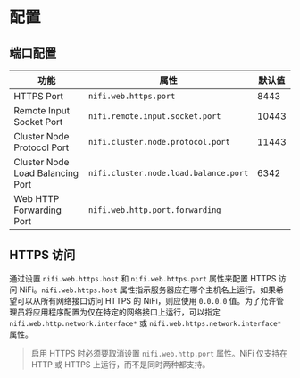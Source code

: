 # 配置

## 端口配置

| 功能                             | 属性                                  | 默认值 |
| -------------------------------- | ------------------------------------- | ------ |
| HTTPS Port                       | `nifi.web.https.port`                 | 8443   |
| Remote Input Socket Port         | `nifi.remote.input.socket.port`       | 10443  |
| Cluster Node Protocol Port       | `nifi.cluster.node.protocol.port`     | 11443  |
| Cluster Node Load Balancing Port | `nifi.cluster.node.load.balance.port` | 6342   |
| Web HTTP Forwarding Port         | `nifi.web.http.port.forwarding`       |        |

## HTTPS 访问

通过设置 `nifi.web.https.host` 和 `nifi.web.https.port` 属性来配置 HTTPS 访问 NiFi。`nifi.web.https.host` 属性指示服务器应在哪个主机名上运行。如果希望可以从所有网络接口访问 HTTPS 的 NiFi，则应使用 `0.0.0.0` 值。为了允许管理员将应用程序配置为仅在特定的网络接口上运行，可以指定 `nifi.web.http.network.interface*` 或 `nifi.web.https.network.interface*` 属性。

> 启用 HTTPS 时必须要取消设置 `nifi.web.http.port` 属性。NiFi 仅支持在 HTTP 或 HTTPS 上运行，而不是同时两种都支持。

